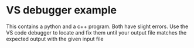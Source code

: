 # VS debugger example
This contains a python and a c++ program. Both have slight errors. Use the VS code debugger to locate and fix them until your output file matches the expected output with the given input file